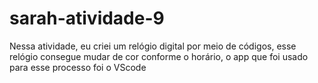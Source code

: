 # sarah-atividade-9
Nessa atividade, eu criei um relógio digital por meio de códigos, esse relógio consegue mudar de cor conforme o horário, o app que foi usado para esse processo foi o VScode
